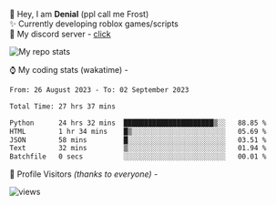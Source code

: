 🤚 Hey, I am **Denial** (ppl call me Frost)  
✨ Currently developing roblox games/scripts  
💎  My discord server - [click](https://dsc.gg/mcdonaldswifi)

<img alt="My repo stats" src="https://github-readme-stats.vercel.app/api?username=FrostX-Official&show_icons=true&theme=radical">

⌚ My coding stats (wakatime) -

<!--START_SECTION:waka-->

```txt
From: 26 August 2023 - To: 02 September 2023

Total Time: 27 hrs 37 mins

Python      24 hrs 32 mins  ██████████████████████▒░░   88.85 %
HTML        1 hr 34 mins    █▒░░░░░░░░░░░░░░░░░░░░░░░   05.69 %
JSON        58 mins         █░░░░░░░░░░░░░░░░░░░░░░░░   03.51 %
Text        32 mins         ▒░░░░░░░░░░░░░░░░░░░░░░░░   01.94 %
Batchfile   0 secs          ░░░░░░░░░░░░░░░░░░░░░░░░░   00.01 %
```

<!--END_SECTION:waka-->

🧥 Profile Visitors *(thanks to everyone)* -  
  
<!--![visitors](https://visitor-badge.glitch.me/badge?page_id=FrostX-Official.FrostX-Official)-->
![views](https://komarev.com/ghpvc/?username=FrostX-Official&color=blueviolet&style=for-the-badge&label=sussy+viewers)
